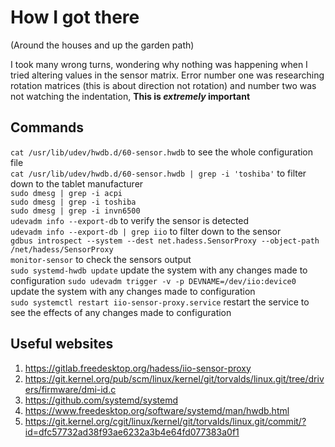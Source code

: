 # How I got there
(Around the houses and up the garden path)

I took many wrong turns, wondering why nothing was happening when I tried altering values in the sensor matrix. Error number one was researching rotation matrices (this is about direction not rotation) and number two was not watching the indentation, **This is _extremely_ important**

## Commands
`cat /usr/lib/udev/hwdb.d/60-sensor.hwdb` to see the whole configuration file  
`cat /usr/lib/udev/hwdb.d/60-sensor.hwdb | grep -i 'toshiba'` to filter down to the tablet manufacturer  
`sudo dmesg | grep -i acpi`  
`sudo dmesg | grep -i toshiba`  
`sudo dmesg | grep -i invn6500`  
`udevadm info --export-db` to verify the sensor is detected  
`udevadm info --export-db | grep iio` to filter down to the sensor  
`gdbus introspect --system --dest net.hadess.SensorProxy --object-path /net/hadess/SensorProxy`  
`monitor-sensor` to check the sensors output  
`sudo systemd-hwdb update`  update the system with any changes made to configuration
`sudo udevadm trigger -v -p DEVNAME=/dev/iio:device0`  update the system with any changes made to configuration  
`sudo systemctl restart iio-sensor-proxy.service` restart the service to see the effects of any changes made to configuration


## Useful websites
1. https://gitlab.freedesktop.org/hadess/iio-sensor-proxy
2. https://git.kernel.org/pub/scm/linux/kernel/git/torvalds/linux.git/tree/drivers/firmware/dmi-id.c
3. https://github.com/systemd/systemd
4. https://www.freedesktop.org/software/systemd/man/hwdb.html
5. https://git.kernel.org/cgit/linux/kernel/git/torvalds/linux.git/commit/?id=dfc57732ad38f93ae6232a3b4e64fd077383a0f1
